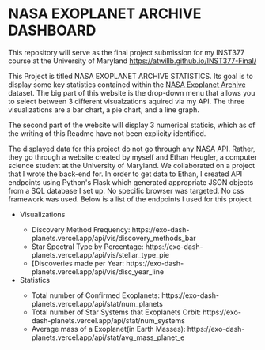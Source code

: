 # NASA EXOPLANET ARCHIVE DASHBOARD
This repository will serve as the final project submission for my INST377 course at the University of Maryland
https://atwillb.github.io/INST377-Final/

This Project is titled NASA EXOPLANET ARCHIVE STATISTICS. Its goal is to display some key statistics contained within the [NASA Exoplanet Archive](https://www.google.com/search?client=safari&rls=en&q=NASA+exoplanet+archive&ie=UTF-8&oe=UTF-8) dataset. The big part of this website is the drop-down menu that allows you to select between 3 different visualzations aquired via my API. The three visualizations are a bar chart, a pie chart, and a line graph. 

The second part of the website will display 3 numerical staticis, which as of the writing of this Readme have not been explicity identified. 

The displayed data for this project do not go through any NASA API. Rather, they go through a website created by myself and Ethan Heugler, a computer science student at the University of Maryland. We collaborated on a project that I wrote the back-end for. In order to get data to Ethan, I created API endpoints using Python's Flask which generated appropriate JSON objects from a SQL database I set up. No specific browser was targeted. No css framework was used. 
Below is a list of the endpoints I used for this project

<ul>
    <li>Visualizations</li>
    <ul>
        <li>Discovery Method Frequency: https://exo-dash-planets.vercel.app/api/vis/discovery_methods_bar</li>
        <li>Star Spectral Type by Percentage: https://exo-dash-planets.vercel.app/api/vis/stellar_type_pie</li>
        <li>[Discoveries made per Year: https://exo-dash-planets.vercel.app/api/vis/disc_year_line</li>
    </ul>
    <li>Statistics</li>
    <ul>
      <li>Total number of Confirmed Exoplanets: https://exo-dash-planets.vercel.app/api/stat/num_planets</li>
      <li>Total number of Star Systems that Exoplanets Orbit: https://exo-dash-planets.vercel.app/api/stat/num_systems</li>
      <li>Average mass of a Exoplanet(in Earth Masses): https://exo-dash-planets.vercel.app/api/stat/avg_mass_planet_e</li>
    </ul>
</ul>


